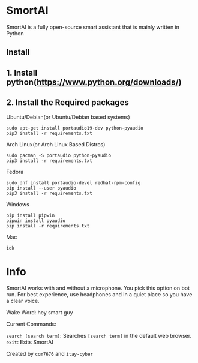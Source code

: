 # SmortAI
SmortAI is a fully open-source smart assistant that is mainly written in Python

## Install



## 1. Install python(https://www.python.org/downloads/)



## 2. Install the Required packages



Ubuntu/Debian(or Ubuntu/Debian based systems)

```
sudo apt-get install portaudio19-dev python-pyaudio
pip3 install -r requirements.txt
```

 Arch Linux(or Arch Linux Based Distros)

```
sudo pacman -S portaudio python-pyaudio
pip3 install -r requirements.txt
```

Fedora 

```
sudo dnf install portaudio-devel redhat-rpm-config
pip install --user pyaudio
pip3 install -r requirements.txt
```

Windows
```
pip install pipwin
pipwin install pyaudio
pip install -r requirements.txt
```

Mac
```
idk
```


# Info

SmortAI works with and without a microphone. You pick this option on bot run. For best experience, use headphones and in a quiet place so you have a clear voice.

Wake Word: hey smart guy


Current Commands:

`search [search term]`: Searches `[search term]` in the default web browser. 
`exit`: Exits SmortAI


Created by `ccm7676` and `itay-cyber`
